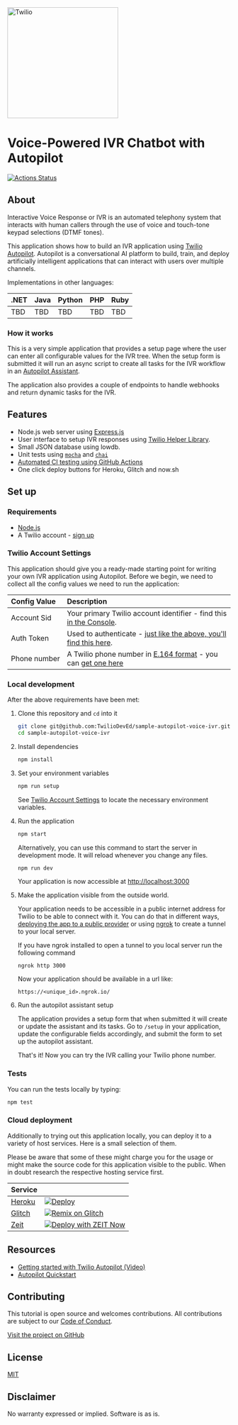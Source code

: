 <a  href="https://www.twilio.com">
<img  src="https://static0.twilio.com/marketing/bundles/marketing/img/logos/wordmark-red.svg"  alt="Twilio"  width="250"  />
</a>
 
# Voice-Powered IVR Chatbot with Autopilot

[![Actions Status](https://github.com/TwilioDevEd/sample-autopilot-voice-ivr/workflows/Node%20CI/badge.svg)](https://github.com/TwilioDevEd/sample-autopilot-voice-ivr/actions)

## About

Interactive Voice Response or IVR is an automated telephony system that interacts with human callers through the use of voice and touch-tone keypad selections (DTMF tones).

This application shows how to build an IVR application using [Twilio Autopilot](https://www.twilio.com/docs/autopilot). Autopilot is a conversational AI platform to build, train, and deploy artificially intelligent applications that can interact with users over multiple channels.


Implementations in other languages:

| .NET | Java | Python | PHP | Ruby |
| :--- | :--- | :----- | :-- | :--- |
| TBD  | TBD  | TBD    | TBD | TBD  |

### How it works

This is a very simple application that provides a setup page where the user can enter all configurable values for the IVR tree. When the setup form is submitted it will run an async script to create all tasks for the IVR workflow in an [Autopilot Assistant](https://www.twilio.com/docs/autopilot/api/assistant). 

The application also provides a couple of endpoints to handle webhooks and return dynamic tasks for the IVR.

## Features

- Node.js web server using [Express.js](https://npm.im/express)
- User interface to setup IVR responses using [Twilio Helper Library](https://www.twilio.com/docs/libraries/node).
- Small JSON database using lowdb.
- Unit tests using [`mocha`](https://npm.im/mocha) and [`chai`](https://npm.im/chai)
- [Automated CI testing using GitHub Actions](/.github/workflows/nodejs.yml)
- One click deploy buttons for Heroku, Glitch and now.sh

## Set up

### Requirements

- [Node.js](https://nodejs.org/)
- A Twilio account - [sign up](https://www.twilio.com/try-twilio)

### Twilio Account Settings

This application should give you a ready-made starting point for writing your
own IVR application using Autopilot. Before we begin, we need to collect
all the config values we need to run the application:

| Config&nbsp;Value | Description                                                                                                                                                  |
| :---------------- | :----------------------------------------------------------------------------------------------------------------------------------------------------------- |
| Account&nbsp;Sid  | Your primary Twilio account identifier - find this [in the Console](https://www.twilio.com/console).                                                         |
| Auth&nbsp;Token   | Used to authenticate - [just like the above, you'll find this here](https://www.twilio.com/console).                                                         |
| Phone&nbsp;number | A Twilio phone number in [E.164 format](https://en.wikipedia.org/wiki/E.164) - you can [get one here](https://www.twilio.com/console/phone-numbers/incoming) |

### Local development

After the above requirements have been met:

1. Clone this repository and `cd` into it
    
    ```bash
    git clone git@github.com:TwilioDevEd/sample-autopilot-voice-ivr.git
    cd sample-autopilot-voice-ivr
    ```

1. Install dependencies
    
    ```bash
    npm install
    ```

1. Set your environment variables
    
    ```bash
    npm run setup
    ```
    
    See [Twilio Account Settings](#twilio-account-settings) to locate the necessary environment variables.

1. Run the application

    ```bash
    npm start
    ```
    
    Alternatively, you can use this command to start the server in development mode. It will reload whenever you change any files.
    
    ```bash
    npm run dev
    ```
    
    Your application is now accessible at [http://localhost:3000](http://localhost:3000/)

1. Make the application visible from the outside world.

    Your application needs to be accessible in a public internet address for Twilio to be able to connect with it. You can do that in different ways, [deploying the app to a public provider](#cloud-deployment) or using [ngrok](https://ngrok.com/) to create a tunnel to your local server.
    
    If you have ngrok installed to open a tunnel to you local server run the following command
    ```
    ngrok http 3000
    ```
    
    Now your application should be available in a url like:
    ```
    https://<unique_id>.ngrok.io/
    ```

1. Run the autopilot assistant setup

    The application provides a setup form that when submitted it will create or update the assistant and its tasks.
    Go to `/setup` in your application, update the configurable fields accordingly, and submit the form to set up the autopilot assistant.
  
    That's it! Now you can try the IVR calling your Twilio phone number.

### Tests

You can run the tests locally by typing:

```bash
npm test
```

### Cloud deployment

Additionally to trying out this application locally, you can deploy it to a variety of host services. Here is a small selection of them.

Please be aware that some of these might charge you for the usage or might make the source code for this application visible to the public. When in doubt research the respective hosting service first.

| Service                           |                                                                                                                                                                                                                           |
| :-------------------------------- | :------------------------------------------------------------------------------------------------------------------------------------------------------------------------------------------------------------------------ |
| [Heroku](https://www.heroku.com/) | [![Deploy](https://www.herokucdn.com/deploy/button.svg)](https://heroku.com/deploy?template=https://github.com/TwilioDeved/sample-autopilot-voice-ivr/tree/master)                                                                                                                                       |
| [Glitch](https://glitch.com)      | [![Remix on Glitch](https://cdn.glitch.com/2703baf2-b643-4da7-ab91-7ee2a2d00b5b%2Fremix-button.svg)](https://glitch.com/edit/#!/remix/clone-from-repo?REPO_URL=https://github.com/TwilioDevEd/sample-autopilot-voice-ivr.git) |
| [Zeit](https://zeit.co/)          | [![Deploy with ZEIT Now](https://zeit.co/button)](https://zeit.co/new/project?template=https://github.com/TwilioDevEd/sample-autopilot-voice-ivr/tree/master)                                                                 |


## Resources

- [Getting started with Twilio Autopilot (Video)](https://www.youtube.com/watch?v=edViFb-A0zw)
- [Autopilot Quickstart](https://www.twilio.com/docs/autopilot/quickstart)

## Contributing

This tutorial is open source and welcomes contributions. All contributions are subject to our [Code of Conduct](https://github.com/twilio-labs/.github/blob/master/CODE_OF_CONDUCT.md).

[Visit the project on GitHub](https://github.com/TwilioDevEd/sample-autopilot-voice-ivr)

## License

[MIT](http://www.opensource.org/licenses/mit-license.html)

## Disclaimer

No warranty expressed or implied. Software is as is.

[twilio]: https://www.twilio.com
